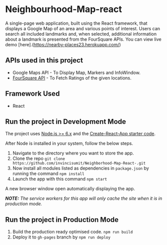 # Neighbourhood-Map-react
A single-page web application, built using the React framework, that displays a Google Map of an area and various points of interest. Users can search all included landmarks and, when selected, additional information about a landmark is presented from the FourSquare APIs.
You can view live demo [here].(https://nearby-places23.herokuapp.com/)
## APIs used in this project
* Google Maps API - To Display Map, Markers and InfoWindow.
* [FourSquare API](https://developer.foursquare.com/) - To Fetch Ratings of the given locations.

## Framework Used
* React

##  Run the project in Development Mode
The project uses [Node.js >= 6.x](https://nodejs.org/en/) and the [Create-React-App starter code](https://github.com/facebookincubator/create-react-app).

After Node is installed in your system, follow the below steps.

1. Navigate to the directory where you want to store the app.
2. Clone the repo `git clone https://github.com/invincisumit/Neighborhood-Map-React-.git`
3. Now install all modules listed as dependencies in `package.json` by running the command `npm install`
4. Launch the app with this command `npm start`

A new browser window open automatically displaying the app.

***NOTE:*** *The service workers for this app will only cache the site when it is in production mode.*

## Run the project in Production Mode

1. Build the production ready optimised code. `npm run build`
2. Deploy it to `gh-pages` branch by `npm run deploy`
